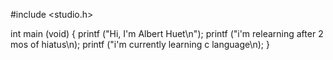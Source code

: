 #include <studio.h>

int main (void)
{
  printf ("Hi, I'm Albert Huet\n");
  printf ("i'm relearning after 2 mos of hiatus\n);
  printf ("i'm currently learning c language\n);
}
